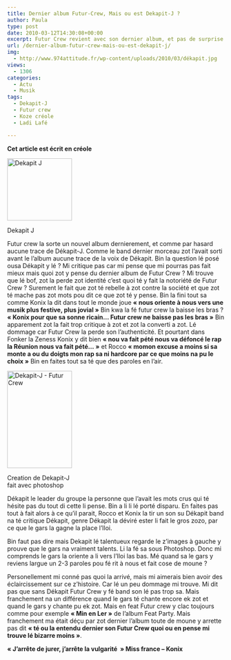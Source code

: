 ```yaml
---
title: Dernier album Futur-Crew, Mais ou est Dekapit-J ?
author: Paula
type: post
date: 2010-03-12T14:30:08+00:00
excerpt: Futur Crew revient avec son dernier album, et pas de surprise mais aucune trace de Dékapit J. Where is the Dekapit-J ? Vous en pensez quoi vous de ce dernier album.
url: /dernier-album-futur-crew-mais-ou-est-dekapit-j/
img:
  - http://www.974attitude.fr/wp-content/uploads/2010/03/dékapit.jpg
views:
  - 1306
categories:
  - Actu
  - Musik
tags:
  - Dekapit-J
  - Futur crew
  - Koze créole
  - Ladi Lafé

---
```

**Cet article est écrit en créole**

<div id="attachment_922" style="width: 160px" class="wp-caption alignright">
  <img aria-describedby="caption-attachment-922" src="https://i0.wp.com/974attitude.fr/wp-content/uploads/2010/03/dékapit.jpg?resize=150%2C144" alt="Dekapit J" title="dékapit" width="150" height="144" class="size-full wp-image-922" data-recalc-dims="1" />
  
  <p id="caption-attachment-922" class="wp-caption-text">
    Dekapit J
  </p>
</div>


  
Futur crew la sorte un nouvel album dernierement, et comme par hasard aucune trace de Dékapit-J. Comme le band dernier morceau zot l&rsquo;avait sorti avant le l&rsquo;album aucune trace de la voix de Dékapit. Bin la question lé posé ousa Dékapit y lé ? Mi critique pas car mi pense que mi pourras pas fait mieux mais quoi zot y pense du dernier album de Futur Crew ? Mi trouve que lé bof, zot la perde zot identité c&rsquo;est quoi té y fait la notoriété de Futur Crew ? Surement le fait que zot té rebelle à zot contre la société et que zot té mache pas zot mots pou dit ce que zot té y pense. Bin la fini tout sa comme Konix la dit dans tout le monde joue **« nous oriente à nous vers une musik plus festive, plus jovial »** Bin kwa la fé futur crew la baisse les bras ? **« Konix pour que sa sonne ricain&#8230; Futur crew ne baisse pas les bras »** Bin apparement zot la fait trop critique à zot et zot la converti a zot. Lé dommage car Futur Crew la perde son l&rsquo;authenticité. Et pourtant dans Fonker la Zeness Konix y dit bien **« nou va fait pété nous va défoncé le rap la Réunion nous va fait pété&#8230; »** et Rocco **« momon excuse a moins si sa monte a ou du doigts mon rap sa ni hardcore par ce que moins na pu le choix »** Bin en faites tout sa té que des paroles en l&rsquo;air.

<div id="attachment_923" style="width: 160px" class="wp-caption alignleft">
  <img aria-describedby="caption-attachment-923" src="https://i0.wp.com/974attitude.fr/wp-content/uploads/2010/03/metamorphose.jpg?resize=150%2C225" alt="Dekapit-J - Futur Crew" title="metamorphose" width="150" height="225" class="size-full wp-image-923" data-recalc-dims="1" />
  
  <p id="caption-attachment-923" class="wp-caption-text">
    Creation de Dekapit-J fait avec photoshop
  </p>
</div> Dékapit le leader du groupe la personne que l&rsquo;avait les mots crus qui té hésite pas du tout di cette li pense. Bin a li li lé porté disparu. En faites pas tout à fait alors à ce qu&rsquo;il parait, Rocco et Konix la tir un son su Dékapit band na té critique Dékapit, genre Dékapit la déviré ester li fait le gros zozo, par ce que le gars la gagne la place l&rsquo;Iloi.

Bin faut pas dire mais Dekapit lé talentueux regarde le z&rsquo;images à gauche y prouve que le gars na vraiment talents. Li la fé sa sous Photoshop. Donc mi comprends le gars la oriente a li vers l&rsquo;Iloi las bas. Mé quand sa le gars y reviens largue un 2-3 paroles pou fé rit à nous et fait cose de moune ?

Personellement mi conné pas quoi la arrivé, mais mi aimerais bien avoir des éclaircissement sur ce z&rsquo;histoire. Car lé un peu dommage mi trouve. Mi dit pas que sans Dékapit Futur Crew y fé band son lé pas trop sa. Mais franchement na un différence quand le gars té chante encore ek zot et quand le gars y chante pu ek zot. Mais en feat Futur crew y clac toujours comme pour exemple **« Min en Ler »** de l&rsquo;album Feat Party. Mais franchement ma était déçu par zot dernier l&rsquo;album toute de moune y arrette pas dit **« té ou la entendu dernier son Futur Crew quoi ou en pense mi trouve lé bizarre moins »**.

<p class="center">
  <strong>« J&rsquo;arrête de jurer, j&rsquo;arrête la vulgarité  » Miss france &#8211; Konix</strong>
</p>